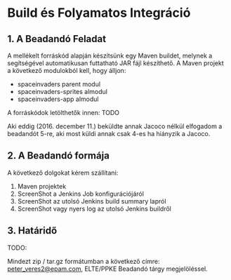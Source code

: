 # Build és Folyamatos Integráció

## 1. A Beadandó Feladat
A mellékelt forráskód alapján készítsünk egy Maven buildet, melynek a segítségével automatikusan futtatható JAR fájl készíthető.
A Maven projekt a következő modulokból kell, hogy álljon:
- spaceinvaders parent modul
- spaceinvaders-sprites almodul
- spaceinvaders-app almodul

A forráskódok letölthetők innen: TODO


Aki eddig (2016. december 11.) beküldte annak Jacoco nélkül elfogadom a beadandót 5-re, aki most küldi annak csak 4-es ha hiányzik a Jacoco.

## 2. A Beadandó formája
A következő dolgokat kérem szállítani:
1. Maven projektek
1. ScreenShot a Jenkins Job konfigurációjáról
1. ScreenShot az utolsó Jenkins build summary lapról
1. ScreenShot vagy nyers log az utolsó Jenkins buildről

## 3. Határidő
TODO:

Mindezt zip / tar.gz formátumban a következő címre: peter_veres2@epam.com, ELTE/PPKE Beadandó tárgy megjelöléssel.
